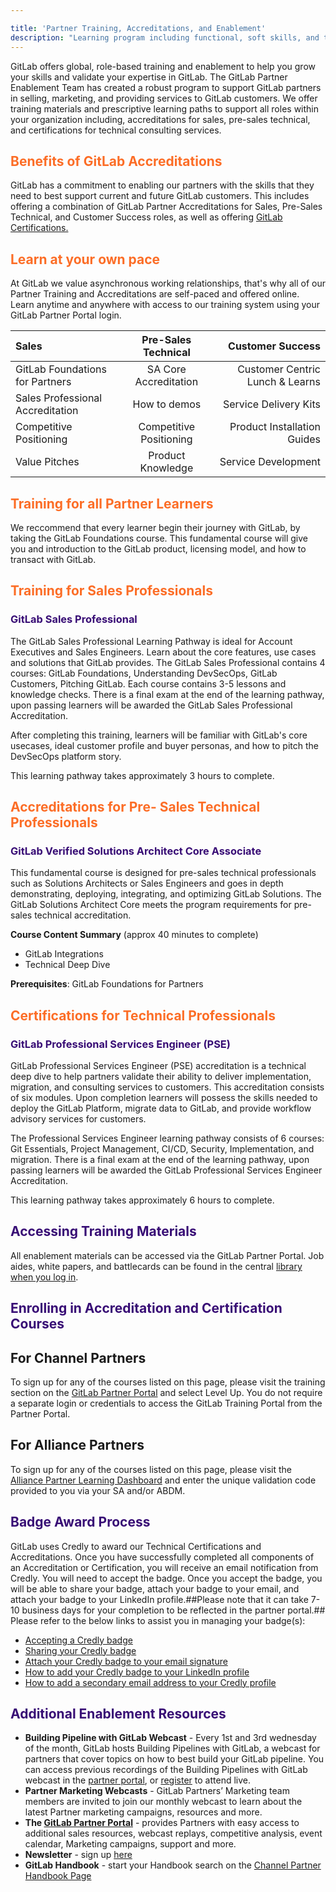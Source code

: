 ```yaml
---

title: 'Partner Training, Accreditations, and Enablement'
description: "Learning program including functional, soft skills, and technical training for channel and alliances partners to support and scale GitLab's and our partners' growth and success"
---
```


GitLab offers global, role-based training and enablement to help you grow your skills and validate your expertise in GitLab. The GitLab Partner Enablement Team has created a robust program to support GitLab partners in selling, marketing, and providing services to GitLab customers. We offer training materials and prescriptive learning paths to support all roles within your organization including, accreditations for sales, pre-sales technical, and certifications for technical consulting services.

## <span class="colour" style="color: rgb(252, 109, 38);">Benefits of GitLab Accreditations</span>

GitLab has a commitment to enabling our partners with the skills that they need to best support current and future GitLab customers. This includes offering a combination of GitLab Partner Accreditations for Sales, Pre-Sales Technical, and Customer Success roles, as well as offering [GitLab Certifications.](https://about.gitlab.com/services/education/gitlab-technical-certification-self-paced/)

## <span class="colour" style="color: rgb(252, 109, 38);">Learn at your own pace</span>

At GitLab we value asynchronous working relationships, that's why all of our Partner Training and Accreditations are self-paced and offered online. Learn anytime and anywhere with access to our training system using your GitLab Partner Portal login.

| Sales| Pre-Sales Technical | Customer Success |
| :---         | :---:    | ---:          |
| GitLab Foundations for Partners    | SA Core Accreditation  | Customer Centric Lunch & Learns       |
| Sales Professional Accreditation     | How to demos  | Service Delivery Kits       |
| Competitive Positioning    | Competitive Positioning   | Product Installation Guides      |
| Value Pitches    | Product Knowledge  | Service Development      |

## <span class="colour" style="color: rgb(252, 109, 38);">Training for all Partner Learners</span>

We reccommend that every learner begin their journey with GitLab, by taking the GitLab Foundations course. This fundamental course will give you and introduction to the GitLab product, licensing model, and how to transact with GitLab.

## <span class="colour" style="color: rgb(252, 109, 38);">Training for Sales Professionals</span>



### <span class="colour" style="color: rgb(56, 13, 117);">GitLab Sales Professional</span>

The GitLab Sales Professional Learning Pathway is ideal for Account Executives and Sales Engineers. Learn about the core features, use cases and solutions that GitLab provides. The GitLab Sales Professional contains 4 courses: GitLab Foundations, Understanding DevSecOps, GitLab Customers, Pitching GitLab. Each course contains 3-5 lessons and knowledge checks. There is a final exam at the end of the learning pathway, upon passing learners will be awarded the GitLab Sales Professional Accreditation.


After completing this training, learners will be familiar with GitLab's core usecases, ideal customer profile and buyer personas, and how to pitch the DevSecOps platform story.

This learning pathway takes approximately 3 hours to complete.



## <span class="colour" style="color: rgb(252, 109, 38);">Accreditations for Pre- Sales Technical  Professionals</span>


### <span class="colour" style="color: rgb(56, 13, 117);">GitLab Verified Solutions Architect Core Associate</span>

This fundamental course is designed for pre-sales technical professionals such as Solutions Architects or Sales Engineers and goes in depth demonstrating, deploying, integrating, and optimizing GitLab Solutions. The GitLab Solutions Architect Core meets the program requirements for pre-sales technical accreditation.

**Course Content Summary** (approx 40 minutes to complete)
- GitLab Integrations
- Technical Deep Dive

**Prerequisites**: GitLab Foundations for Partners

## <span class="colour" style="color: rgb(252, 109, 38);">Certifications for  Technical  Professionals</span>

### <span class="colour" style="color: rgb(56, 13, 117);">GitLab Professional Services Engineer (PSE)</span>

GitLab Professional Services Engineer (PSE) accreditation is a technical deep dive to help partners validate their ability to deliver implementation, migration, and consulting services to customers. This accreditation consists of six modules. Upon completion learners will possess the skills needed to deploy the GitLab Platform, migrate data to GitLab, and provide workflow advisory services for customers.

The Professional Services Engineer learning pathway consists of 6 courses: Git Essentials, Project Management, CI/CD, Security, Implementation, and migration. There is a final exam at the end of the learning pathway, upon passing learners will be awarded the GitLab Professional Services Engineer Accreditation.

This learning pathway takes approximately 6 hours to complete.


## <span class="colour" style="color: rgb(56, 13, 117);">Accessing Training Materials </span>

All enablement materials can be accessed via the GitLab Partner Portal. Job aides, white papers, and battlecards can be found in the central [library when you log in](https://partners.gitlab.com/prm/English/s/assets).


## <span class="colour" style="color: rgb(56, 13, 117);">Enrolling in Accreditation and Certification Courses</span>

## For Channel Partners

To sign up for any of the courses listed on this page, please visit the training section on the [GitLab Partner Portal](https://partners.gitlab.com/prm/English/c/Training) and select Level Up. You do not require a separate login or credentials to access the GitLab Training Portal from the Partner Portal.

## For Alliance Partners

To sign up for any of the courses listed on this page, please visit the [Alliance Partner Learning Dashboard](https://levelup.gitlab.com/alliance-partner) and enter the unique validation code provided to you via your SA and/or ABDM.


## <span class="colour" style="color: rgb(56, 13, 117);">Badge Award Process</span>

GitLab uses Credly to award our Technical Certifications and Accreditations. Once you have successfully completed all components of an Accreditation or Certification, you will receive an email notification from Credly. You will need to accept the badge. Once you accept the badge, you will be able to share your badge, attach your badge to your email, and attach your badge to your LinkedIn profile.##Please note that it can take 7-10 business days for your completion to be reflected in the partner portal.## Please refer to the below links to assist you in managing your badge(s):

- [Accepting a Credly badge](http://x8672.mjt.lu/lnk/AMEAAM_mUCcAAABrO8IAACCEDhIAAAABDiMAAQaGABe-EwBi2XgInVHA7IsURfGUyzjadeVL2QAXQZQ/4/nw0aGmV6G5Esfsk-xF_4sA/aHR0cHM6Ly9zdXBwb3J0LmNyZWRseS5jb20vaGMvZW4tdXMvc2VjdGlvbnMvMzYwMDAzMjA1MDcyLS1BY2NlcHRpbmctYS1CYWRnZQ)
- [Sharing your Credly badge](http://x8672.mjt.lu/lnk/AMEAAM_mUCcAAABrO8IAACCEDhIAAAABDiMAAQaGABe-EwBi2XgInVHA7IsURfGUyzjadeVL2QAXQZQ/5/ZKE61sST9_rPpsj-lUbkwg/aHR0cHM6Ly9zdXBwb3J0LmNyZWRseS5jb20vaGMvZW4tdXMvYXJ0aWNsZXMvMzYwMDIwOTY0MjcyLUhvdy1kby1JLXNoYXJlLW15LWJhZGdlLQ)
- [Attach your Credly badge to your email signature](http://x8672.mjt.lu/lnk/AMEAAM_mUCcAAABrO8IAACCEDhIAAAABDiMAAQaGABe-EwBi2XgInVHA7IsURfGUyzjadeVL2QAXQZQ/6/ZnaKBtuiWTTM1pqvhYwqIQ/aHR0cHM6Ly9zdXBwb3J0LmNyZWRseS5jb20vaGMvZW4tdXMvYXJ0aWNsZXMvMzYwMDIxMjIxNjkxLUNhbi1JLWF0dGFjaC1teS1iYWRnZS10by1teS1lbWFpbC1zaWduYXR1cmUt)
- [How to add your Credly badge to your LinkedIn profile](http://x8672.mjt.lu/lnk/AMEAAM_mUCcAAABrO8IAACCEDhIAAAABDiMAAQaGABe-EwBi2XgInVHA7IsURfGUyzjadeVL2QAXQZQ/7/m68qrTeXEYBjC2rF1uBYmA/aHR0cHM6Ly9zdXBwb3J0LmNyZWRseS5jb20vaGMvZW4tdXMvYXJ0aWNsZXMvMzYwMDIxMjIxNDkxLUhvdy1jYW4tSS1hZGQtbXktYmFkZ2UtdG8tbXktTGlua2VkSW4tcHJvZmlsZS1hbmQtc2hhcmUtdG8tbXktZmVlZC0)
- [How to add a secondary email address to your Credly profile](https://support.credly.com/hc/en-us/articles/360021220951-Can-I-add-multiple-emails-to-my-account-#:~:text=Click%20on%20the%20profile%20icon%20at%20the%20top%20right%2Dhand,email%20the%20primary%20email%20address.)



## <span class="colour" style="color: rgb(56, 13, 117);">Additional Enablement Resources</span>

- **Building Pipeline with GitLab Webcast** - Every 1st and 3rd wednesday of the month, GitLab hosts Building Pipelines with GitLab,  a webcast for partners that cover topics on how to best build your GitLab pipeline. You can access previous recordings of the Building Pipelines with GitLab webcast in the [partner portal](https://partners.gitlab.com/prm/api/objects/v1/asset/vmyjbknbzcv2/_download), or [register](https://gitlab.zoom.us/webinar/register/WN_XjqiiczZQje-RugNH1Eugg) to attend live.
- **Partner Marketing Webcasts** - GitLab Partners’ Marketing team members are invited to join our monthly webcast to learn about the latest Partner marketing campaigns, resources and more.
- **The [GitLab Partner Portal](https://partners.gitlab.com/English/)** - provides Partners with easy access to additional sales resources, webcast replays, competitive analysis, event calendar, Marketing campaigns, support and more.
- **Newsletter** - sign up [here](https://partnerflash.gitlab.com/registration)
- **GitLab Handbook** - start your Handbook search on the [Channel Partner Handbook Page](/handbook/resellers/)

